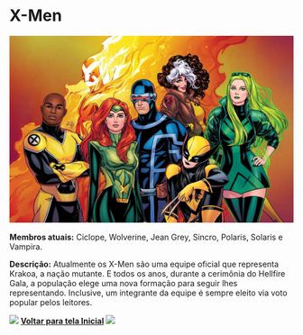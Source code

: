 # X-Men

![](https://github.com/GuilhermeKotchergenko/projeto-versionamento-santandercoders/blob/main/paginas/imagens/x-men.jpg?raw=true)

**Membros atuais:** Ciclope, Wolverine, Jean Grey, Sincro, Polaris, Solaris e Vampira.

**Descrição:** Atualmente os X-Men são uma equipe oficial que representa Krakoa, a nação mutante. E todos os anos, durante a cerimônia do Hellfire Gala, a população elege uma nova formação para seguir lhes representando. Inclusive, um integrante da equipe é sempre eleito via voto popular pelos leitores.

![](https://github.com/GuilhermeKotchergenko/projeto-versionamento-santandercoders/blob/main/paginas/imagens/home.jpg?raw=true) [**Voltar para tela Inicial**](https://github.com/GuilhermeKotchergenko/projeto-versionamento-santandercoders/blob/main/README.md) ![](https://github.com/GuilhermeKotchergenko/projeto-versionamento-santandercoders/blob/main/paginas/imagens/home.jpg?raw=true)